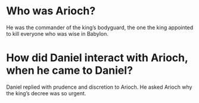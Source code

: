 # Who was Arioch?

He was the commander of the king’s bodyguard, the one the king appointed to kill everyone who was wise in Babylon.

# How did Daniel interact with Arioch, when he came to Daniel?

Daniel replied with prudence and discretion to Arioch. He asked Arioch why the king’s decree was so urgent.
